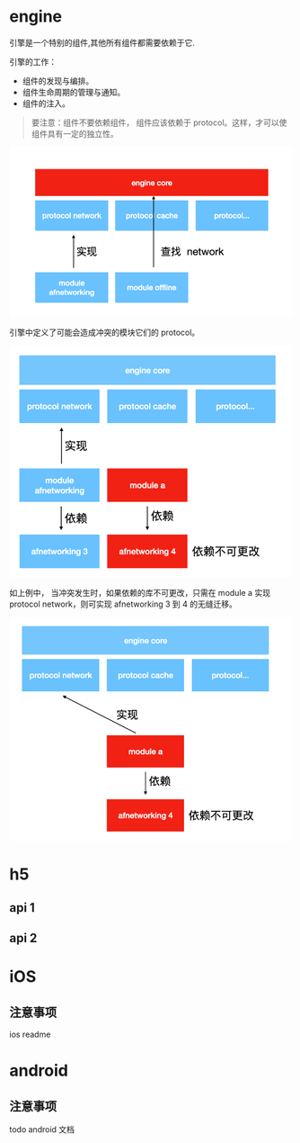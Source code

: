 
# engine
引擎是一个特别的组件,其他所有组件都需要依赖于它. 

引擎的工作：

- 组件的发现与编排。
- 组件生命周期的管理与通知。
- 组件的注入。

>  要注意：组件不要依赖组件， 组件应该依赖于 protocol。这样，才可以使组件具有一定的独立性。

![image-20200813142309675](assets/image-20200813142309675.png)



引擎中定义了可能会造成冲突的模块它们的 protocol。

![image-20200813142351469](assets/image-20200813142351469.png)

如上例中， 当冲突发生时，如果依赖的库不可更改，只需在 module a 实现 protocol network，则可实现 afnetworking 3 到 4 的无缝迁移。

![image-20200813142529255](assets/image-20200813142529255.png)
# h5
## api 1 

## api 2

# iOS
## 注意事项
ios readme 


# android
## 注意事项
todo android  文档 


